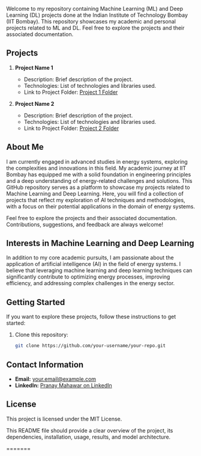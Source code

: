 
Welcome to my repository containing Machine Learning (ML) and Deep Learning (DL) projects done at the Indian Institute of Technology Bombay (IIT Bombay). This repository showcases my academic and personal projects related to ML and DL. Feel free to explore the projects and their associated documentation.

## Projects

1. **Project Name 1**
   - Description: Brief description of the project.
   - Technologies: List of technologies and libraries used.
   - Link to Project Folder: [Project 1 Folder](/project1)

2. **Project Name 2**
   - Description: Brief description of the project.
   - Technologies: List of technologies and libraries used.
   - Link to Project Folder: [Project 2 Folder](/project2)

<!-- Add more projects as needed -->

## About Me
I am currently engaged in advanced studies in energy systems, exploring the complexities and innovations in this field. My academic journey at IIT Bombay has equipped me with a solid foundation in engineering principles and a deep understanding of energy-related challenges and solutions.
This GitHub repository serves as a platform to showcase my projects related to Machine Learning and Deep Learning. Here, you will find a collection of projects that reflect my exploration of AI techniques and methodologies, with a focus on their potential applications in the domain of energy systems.

Feel free to explore the projects and their associated documentation. Contributions, suggestions, and feedback are always welcome!
## Interests in Machine Learning and Deep Learning

In addition to my core academic pursuits, I am passionate about the application of artificial intelligence (AI) in the field of energy systems. I believe that leveraging machine learning and deep learning techniques can significantly contribute to optimizing energy processes, improving efficiency, and addressing complex challenges in the energy sector.

## Getting Started

If you want to explore these projects, follow these instructions to get started:

1. Clone this repository:
   ```bash
   git clone https://github.com/your-username/your-repo.git

## Contact Information
- **Email:** your.email@example.com
- **LinkedIn:** [Pranay Mahawar on LinkedIn](https://www.linkedin.com/in/your-linkedin-profile)

## License
This project is licensed under the MIT License.

This README file should provide a clear overview of the project, its dependencies, installation, usage, results, and model architecture.


=======

